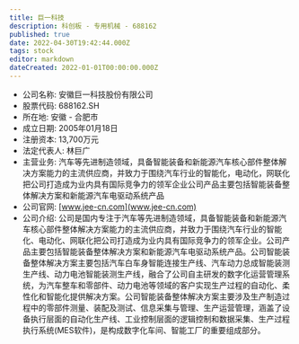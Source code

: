 ```yaml
---
title: 巨一科技
description: 科创板 - 专用机械 - 688162
published: true
date: 2022-04-30T19:42:44.000Z
tags: stock
editor: markdown
dateCreated: 2022-01-01T00:00:00.000Z
---
```


- 公司名称: 安徽巨一科技股份有限公司
- 股票代码: 688162.SH
- 所在地: 安徽 - 合肥市
- 成立日期: 2005年01月18日
- 注册资本: 13,700万元
- 法定代表人: 林巨广
- 主营业务: 汽车等先进制造领域，具备智能装备和新能源汽车核心部件整体解决方案能力的主流供应商，并致力于围绕汽车行业的智能化，电动化，网联化把公司打造成为业内具有国际竞争力的领军企业公司产品主要包括智能装备整体解决方案和新能源汽车电驱动系统产品
- 公司官网: [www.jee-cn.com](www.jee-cn.com)
- 公司介绍: 公司是国内专注于汽车等先进制造领域，具备智能装备和新能源汽车核心部件整体解决方案能力的主流供应商，并致力于围绕汽车行业的智能化、电动化、网联化把公司打造成为业内具有国际竞争力的领军企业。公司产品主要包括智能装备整体解决方案和新能源汽车电驱动系统产品。公司智能装备整体解决方案主要包括汽车白车身智能连接生产线、汽车动力总成智能装测生产线、动力电池智能装测生产线，融合了公司自主研发的数字化运营管理系统，为汽车整车和零部件、动力电池等领域的客户实现生产过程的自动化、柔性化和智能化提供解决方案。公司智能装备整体解决方案主要涉及生产制造过程中的零部件测量、装配及测试、信息采集与管理、生产运营管理，涵盖了设备执行层面的自动化生产线、工业控制层面的逻辑控制和数据采集、生产过程执行系统(MES软件)，是构成数字化车间、智能工厂的重要组成部分。


